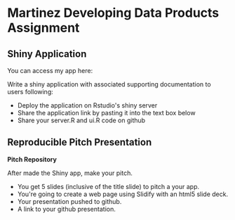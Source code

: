 Martinez Developing Data Products Assignment
=========================

## Shiny Application

You can access my app here: 

Write a shiny application with associated supporting documentation to users following:

- Deploy the application on Rstudio's shiny server
- Share the application link by pasting it into the text box below
- Share your server.R and ui.R code on github

## Reproducible Pitch Presentation

**Pitch Repository** 

After made the Shiny app, make your pitch. 
- You get 5 slides (inclusive of the title slide)  to pitch a your app. 
- You're going to create a web page using Slidify with an html5 slide deck.
- Your presentation pushed to github.
- A link to your github presentation.

